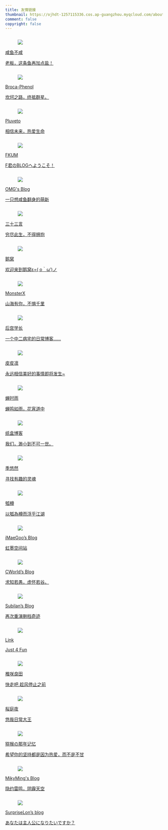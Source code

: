 ```yaml
---
title: 友情链接
thumbnail: https://ojhdt-1257115336.cos.ap-guangzhou.myqcloud.com/about/day.jpg
comment: false
copyright: false
---
```

<div class="column is-full">
	<div class="card">
    <div class="card-content">
			<a href="https://lcblog.cn/" target="_blank">
        <div class="media">
          <div class="media-left">
            <figure class="image is-48x48">
            <img src="https://ojhdt-1257115336.cos.ap-guangzhou.myqcloud.com/lingc.jpg">
            </figure>
          </div>
          <div class="media-content">
            <p class="title is-4 has-link-black-ter">咸鱼不咸</p>
            <p class="subtitle has-text-grey is-size-6 is-uppercase">老板，这条鱼再加点盐！</p>
          </div>
        </div>
			</a>
    </div>
  </div>
</div>
<div class="column is-full">
	<div class="card">
    <div class="card-content">
			<a href="https://phenol-phthalein.info/" target="_blank">
        <div class="media">
          <div class="media-left">
            <figure class="image is-48x48">
            <img src="https://s2.ax1x.com/2019/11/09/MnaN4S.jpg">
            </figure>
          </div>
          <div class="media-content">
            <p class="title is-4 has-link-black-ter">Broca-Phenol</p>
            <p class="subtitle has-text-grey is-size-6 is-uppercase">坎坷之路，终抵群星。</p>
          </div>
        </div>
			</a>
    </div>
  </div>
</div>
<div class="column is-full">
	<div class="card">
    <div class="card-content">
			<a href="https://www.pluvet.com/" target="_blank">
        <div class="media">
          <div class="media-left">
            <figure class="image is-48x48">
            <img src="https://s2.ax1x.com/2019/05/10/ERYp3q.png">
            </figure>
          </div>
          <div class="media-content">
            <p class="title is-4 has-link-black-ter">Pluveto</p>
            <p class="subtitle has-text-grey is-size-6 is-uppercase">相信未来，热爱生命</p>
          </div>
        </div>
			</a>
    </div>
  </div>
</div>
<div class="column is-full">
	<div class="card">
    <div class="card-content">
			<a href="https://blog.fkun.tech/" target="_blank">
        <div class="media">
          <div class="media-left">
            <figure class="image is-48x48">
            <img src="https://fkun.tech/images/avatar.png">
            </figure>
          </div>
          <div class="media-content">
            <p class="title is-4 has-link-black-ter">FKUM</p>
            <p class="subtitle has-text-grey is-size-6 is-uppercase">F君のBLOGへようこそ！</p>
          </div>
        </div>
			</a>
    </div>
  </div>
</div>
<div class="column is-full">
	<div class="card">
    <div class="card-content">
			<a href="https://ohmyga.cn/" target="_blank">
        <div class="media">
          <div class="media-left">
            <figure class="image is-48x48">
            <img src="https://gravatar.loli.net/avatar/3b95a3b4174bd20abe94e4654addc770?s=300">
            </figure>
          </div>
          <div class="media-content">
            <p class="title is-4 has-link-black-ter">OMG's Blog</p>
            <p class="subtitle has-text-grey is-size-6 is-uppercase">一只想咸鱼翻身的萌新</p>
          </div>
        </div>
			</a>
    </div>
  </div>
</div>
<div class="column is-full">
	<div class="card">
    <div class="card-content">
			<a href="https://o0o0o0.cn/" target="_blank">
        <div class="media">
          <div class="media-left">
            <figure class="image is-48x48">
            <img src="https://o0o0o0.cn/wp-content/uploads/2018/05/nlogo.jpg">
            </figure>
          </div>
          <div class="media-content">
            <p class="title is-4 has-link-black-ter">三十三言</p>
            <p class="subtitle has-text-grey is-size-6 is-uppercase">穷尽此生，不得拥抱</p>
          </div>
        </div>
			</a>
    </div>
  </div>
</div>
<div class="column is-full">
	<div class="card">
    <div class="card-content">
			<a href="https://blog.conoha.vip/" target="_blank">
        <div class="media">
          <div class="media-left">
            <figure class="image is-48x48">
            <img src="https://conoha.vip/img/header.jpg">
            </figure>
          </div>
          <div class="media-content">
            <p class="title is-4 has-link-black-ter">鹅窝</p>
            <p class="subtitle has-text-grey is-size-6 is-uppercase">欢迎来到鹅窝ε=( o｀ω′)ノ</p>
          </div>
        </div>
			</a>
    </div>
  </div>
</div>
<div class="column is-full">
	<div class="card">
    <div class="card-content">
			<a href="https://blog.monsterx.cn/" target="_blank">
        <div class="media">
          <div class="media-left">
            <figure class="image is-48x48">
            <img src="https://cdn.monsterx.cn/img/logo.jpg">
            </figure>
          </div>
          <div class="media-content">
            <p class="title is-4 has-link-black-ter">MonsterX</p>
            <p class="subtitle has-text-grey is-size-6 is-uppercase">山海有你，不惧千里</p>
          </div>
        </div>
			</a>
    </div>
  </div>
</div>
<div class="column is-full">
	<div class="card">
    <div class="card-content">
			<a href="https://haremu.com/" target="_blank">
        <div class="media">
          <div class="media-left">
            <figure class="image is-48x48">
            <img src="https://s.gravatar.com/avatar/823503050003b8c417bf90f89c850a87?s=500">
            </figure>
          </div>
          <div class="media-content">
            <p class="title is-4 has-link-black-ter">后宫学长</p>
            <p class="subtitle has-text-grey is-size-6 is-uppercase">一个中二病宅的日常博客……</p>
          </div>
        </div>
			</a>
    </div>
  </div>
</div>
<div class="column is-full">
	<div class="card">
    <div class="card-content">
			<a href="https://owomoe.net/" target="_blank">
        <div class="media">
          <div class="media-left">
            <figure class="image is-48x48">
            <img src="https://cdn.v2ex.com/gravatar/da973863f44422885c0421507f5772f9?s=640">
            </figure>
          </div>
          <div class="media-content">
            <p class="title is-4 has-link-black-ter">皮皮凛</p>
            <p class="subtitle has-text-grey is-size-6 is-uppercase">永远相信美好的事情即将发生~</p>
          </div>
        </div>
			</a>
    </div>
  </div>
</div>
<div class="column is-full">
	<div class="card">
    <div class="card-content">
			<a href="https://chanshiyu.com" target="_blank">
        <div class="media">
          <div class="media-left">
            <figure class="image is-48x48">
            <img src="https://cdn.jsdelivr.net/gh/chanshiyucx/yoi/blog/avatar.jpg">
            </figure>
          </div>
          <div class="media-content">
            <p class="title is-4 has-link-black-ter">蝉时雨</p>
            <p class="subtitle has-text-grey is-size-6 is-uppercase">蝉鸣如雨，花宵道中</p>
          </div>
        </div>
			</a>
    </div>
  </div>
</div>
<div class="column is-full">
	<div class="card">
    <div class="card-content">
			<a href="https://zhebk.cn" target="_blank">
        <div class="media">
          <div class="media-left">
            <figure class="image is-48x48">
            <img src="https://q.qlogo.cn/g?b=qq&nk=945203919&s=100">
            </figure>
          </div>
          <div class="media-content">
            <p class="title is-4 has-link-black-ter">纸盒博客</p>
            <p class="subtitle has-text-grey is-size-6 is-uppercase">我们，渺小到不可一世。</p>
          </div>
        </div>
			</a>
    </div>
  </div>
</div>
<!-- <div class="column is-full">
	<div class="card">
    <div class="card-content">
			<a href="https://2890.ltd" target="_blank">
        <div class="media">
          <div class="media-left">
            <figure class="image is-48x48">
            <img src="https://cdn233.2890.ltd/20200111/1/5e18a37b39308CLSUFFlogosmallest.png">
            </figure>
          </div>
          <div class="media-content">
            <p class="title is-4 has-link-black-ter">OkYes! 技术博客</p>
            <p class="subtitle has-text-grey is-size-6 is-uppercase">念念不忘，必有回响</p>
          </div>
        </div>
			</a>
    </div>
  </div>
</div> -->
<div class="column is-full">
	<div class="card">
    <div class="card-content">
			<a href="https://blog.exia.xyz" target="_blank">
        <div class="media">
          <div class="media-left">
            <figure class="image is-48x48">
            <img src="https://sdn.geekzu.org/avatar/87e0f8d2f0f70987061cec6376cb7f97?s=200&r=G&d=">
            </figure>
          </div>
          <div class="media-content">
            <p class="title is-4 has-link-black-ter">季悠然</p>
            <p class="subtitle has-text-grey is-size-6 is-uppercase">寻找有趣的灵魂</p>
          </div>
        </div>
			</a>
    </div>
  </div>
</div>
<!-- <div class="column is-full">
	<div class="card">
    <div class="card-content">
			<a href="https://www.aiweikai.com/" target="_blank">
        <div class="media">
          <div class="media-left">
            <figure class="image is-48x48">
            <img src="https://www.aiweikai.com/wp-content/uploads/2019/02/cropped-hdImg_b37861e3772ae0c5c24f9a99780ae3731547840391721-1.jpg">
            </figure>
          </div>
          <div class="media-content">
            <p class="title is-4 has-link-black-ter">Ai Weikai's Blog</p>
            <p class="subtitle has-text-grey is-size-6 is-uppercase">思想在碰撞中才能产生火花。</p>
          </div>
        </div>
			</a>
    </div>
  </div>
</div> -->
<div class="column is-full">
	<div class="card">
    <div class="card-content">
			<a href="https://blog.dylanwu.space/" target="_blank">
        <div class="media">
          <div class="media-left">
            <figure class="image is-48x48">
            <img src="https://storeweb.cn/upload/site/image/2019-09/907-4-5HWYYO.png">
            </figure>
          </div>
          <div class="media-content">
            <p class="title is-4 has-link-black-ter">瓠樽</p>
            <p class="subtitle has-text-grey is-size-6 is-uppercase">以瓠為樽而浮乎江湖</p>
          </div>
        </div>
			</a>
    </div>
  </div>
</div>
<div class="column is-full">
	<div class="card">
    <div class="card-content">
			<a href="https://www.imaegoo.com/" target="_blank">
        <div class="media">
          <div class="media-left">
            <figure class="image is-48x48">
            <img src="https://www.imaegoo.com/images/avatar.jpg">
            </figure>
          </div>
          <div class="media-content">
            <p class="title is-4 has-link-black-ter">iMaeGoo’s Blog</p>
            <p class="subtitle has-text-grey is-size-6 is-uppercase">虹墨空间站</p>
          </div>
        </div>
			</a>
    </div>
  </div>
</div>
<div class="column is-full">
	<div class="card">
    <div class="card-content">
			<a href="https://blog.cworld.top/" target="_blank">
        <div class="media">
          <div class="media-left">
            <figure class="image is-48x48">
            <img src="https://www.gravatar.com/avatar/85b870f6b1a177981d3e9566e3ad7264?s=200">
            </figure>
          </div>
          <div class="media-content">
            <p class="title is-4 has-link-black-ter">CWorld’s Blog</p>
            <p class="subtitle has-text-grey is-size-6 is-uppercase">求知若愚，虚怀若谷。</p>
          </div>
        </div>
			</a>
    </div>
  </div>
</div>
<div class="column is-full">
	<div class="card">
    <div class="card-content">
			<a href="https://subilan.win/" target="_blank">
        <div class="media">
          <div class="media-left">
            <figure class="image is-48x48">
            <img src="https://secure.gravatar.com/avatar/2abd4949ff513fe23baed96a2bb953cd?s=100">
            </figure>
          </div>
          <div class="media-content">
            <p class="title is-4 has-link-black-ter">Subilan’s Blog</p>
            <p class="subtitle has-text-grey is-size-6 is-uppercase">再次重演删档奇迹</p>
          </div>
        </div>
			</a>
    </div>
  </div>
</div>
<div class="column is-full">
	<div class="card">
    <div class="card-content">
			<a href="https://atlinker.cn/" target="_blank">
        <div class="media">
          <div class="media-left">
            <figure class="image is-48x48">
            <img src="https://atlinker.cn/avatar/avatar.png">
            </figure>
          </div>
          <div class="media-content">
            <p class="title is-4 has-link-black-ter">Link</p>
            <p class="subtitle has-text-grey is-size-6 is-uppercase">Just 4 Fun</p>
          </div>
        </div>
			</a>
    </div>
  </div>
</div>
<div class="column is-full">
	<div class="card">
    <div class="card-content">
			<a href="https://sanshiliuxiao.top" target="_blank">
        <div class="media">
          <div class="media-left">
            <figure class="image is-48x48">
            <img src="https://i.loli.net/2019/02/24/5c71bf051a8f2.jpg">
            </figure>
          </div>
          <div class="media-content">
            <p class="title is-4 has-link-black-ter">椎咲良田</p>
            <p class="subtitle has-text-grey is-size-6 is-uppercase">快走吧 趁风停止之前</p>
          </div>
        </div>
			</a>
    </div>
  </div>
</div>
<div class="column is-full">
	<div class="card">
    <div class="card-content">
			<a href="https://yuuikic.com/" target="_blank">
        <div class="media">
          <div class="media-left">
            <figure class="image is-48x48">
            <img src="https://yuuiki.cn/usr/uploads/2020/02/3477409383.jpeg">
            </figure>
          </div>
          <div class="media-content">
            <p class="title is-4 has-link-black-ter">桜庭夜</p>
            <p class="subtitle has-text-grey is-size-6 is-uppercase">悠哉日常大王</p>
          </div>
        </div>
			</a>
    </div>
  </div>
</div>
<div class="column is-full">
	<div class="card">
    <div class="card-content">
			<a href="https://www.kiwiape.cn/" target="_blank">
        <div class="media">
          <div class="media-left">
            <figure class="image is-48x48">
            <img src="https://p.ananas.chaoxing.com/star3/origin/e11f910a2730cc22cbb365d8d86f1351.png">
            </figure>
          </div>
          <div class="media-content">
            <p class="title is-4 has-link-black-ter">猕猴の那年记忆</p>
            <p class="subtitle has-text-grey is-size-6 is-uppercase">希望你的坚持都是因为热爱，而不是不甘</p>
          </div>
        </div>
			</a>
    </div>
  </div>
</div>
<div class="column is-full">
	<div class="card">
    <div class="card-content">
			<a href="https://mikyming.online/" target="_blank">
        <div class="media">
          <div class="media-left">
            <figure class="image is-48x48">
            <img src="https://mikyming.online/images/icons/touxiang.jpg">
            </figure>
          </div>
          <div class="media-content">
            <p class="title is-4 has-link-black-ter">MikyMing's Blog</p>
            <p class="subtitle has-text-grey is-size-6 is-uppercase">隐约雷鸣，阴霾天空</p>
          </div>
        </div>
			</a>
    </div>
  </div>
</div>
<div class="column is-full">
	<div class="card">
    <div class="card-content">
			<a href="https://furrysp.me" target="_blank">
        <div class="media">
          <div class="media-left">
            <figure class="image is-48x48">
            <img src="https://www.gravatar.com/avatar/26fb4e9d679e499d8545df9f2aea519c?d=mm&s=200">
            </figure>
          </div>
          <div class="media-content">
            <p class="title is-4 has-link-black-ter">SurpriseLon’s blog</p>
            <p class="subtitle has-text-grey is-size-6 is-uppercase">あなたは主人公になりたいですか？</p>
          </div>
        </div>
			</a>
    </div>
  </div>
</div>